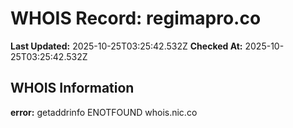 # WHOIS Record: regimapro.co

**Last Updated:** 2025-10-25T03:25:42.532Z
**Checked At:** 2025-10-25T03:25:42.532Z

## WHOIS Information

**error:** getaddrinfo ENOTFOUND whois.nic.co

